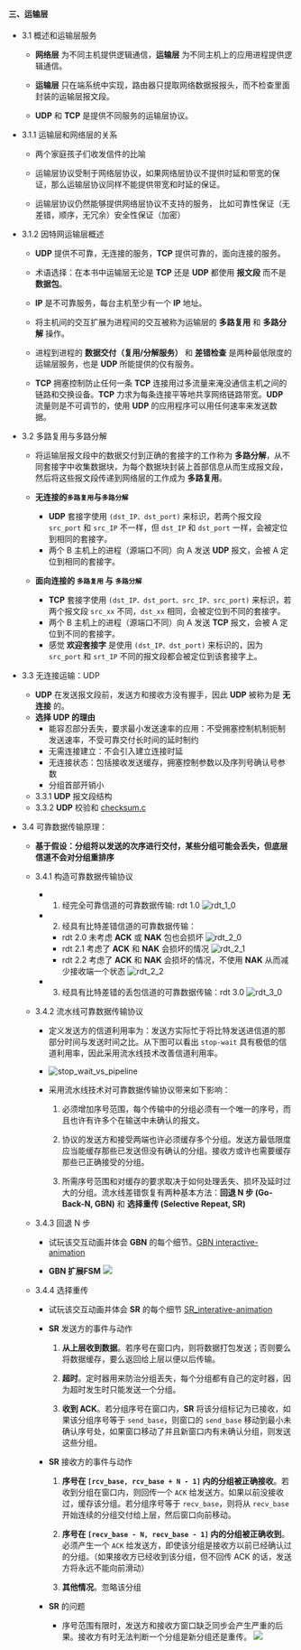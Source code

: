 #### 三、运输层

* 3.1 概述和运输层服务
 	* **网络层** 为不同主机提供逻辑通信，**运输层** 为不同主机上的应用进程提供逻辑通信。

 	
 	* **运输层** 只在端系统中实现，路由器只提取网络数据报报头，而不检查里面封装的运输层报文段。

 	
 	* **UDP** 和 **TCP** 是提供不同服务的运输层协议。
* 3.1.1 运输层和网络层的关系
 	* 两个家庭孩子们收发信件的比喻
 	
 	* 运输层协议受制于网络层协议，如果网络层协议不提供时延和带宽的保证，那么运输层协议同样不能提供带宽和时延的保证。

 	
 	* 运输层协议仍然能够提供网络层协议不支持的服务， 比如可靠性保证（无差错，顺序，无冗余）安全性保证（加密）

 	
* 3.1.2 因特网运输层概述
 	* **UDP** 提供不可靠，无连接的服务，**TCP** 提供可靠的，面向连接的服务。

 	
 	* 术语选择：在本书中运输层无论是 **TCP** 还是 **UDP** 都使用 **报文段** 而不是 **数据包**。

 	
 	* **IP** 是不可靠服务，每台主机至少有一个 **IP** 地址。

 	
 	* 将主机间的交互扩展为进程间的交互被称为运输层的 **多路复用** 和 **多路分解** 操作。

 	
 	* 进程到进程的 **数据交付（复用/分解服务）** 和 **差错检查** 是两种最低限度的运输层服务，也是 **UDP** 所能提供的仅有服务。

 	
 	* **TCP** 拥塞控制防止任何一条 **TCP** 连接用过多流量来淹没通信主机之间的链路和交换设备。**TCP** 力求为每条连接平等地共享网络链路带宽。**UDP** 流量则是不可调节的，使用 **UDP** 的应用程序可以用任何速率来发送数据。

 	
* 3.2 多路复用与多路分解
	* 将运输层报文段中的数据交付到正确的套接字的工作称为 **多路分解**，从不同套接字中收集数据块，为每个数据块封装上首部信息从而生成报文段，然后将这些报文段传递到网络层的工作成为 **多路复用**。
	
	* **无连接的`多路复用`与`多路分解`**
		* **UDP** 套接字使用 `(dst_IP、dst_port)` 来标识，若两个报文段 `src_port` 和 `src_IP` 不一样，但 `dst_IP` 和 `dst_port` 一样，会被定位到相同的套接字。
		* 两个 B 主机上的进程（源端口不同）向 A 发送 **UDP** 报文，会被 A 定位到相同的套接字。
	* **面向连接的 `多路复用` 与 `多路分解`**
		* **TCP** 套接字使用 `(dst_IP、dst_port、src_IP、src_port)` 来标识，若两个报文段 `src_xx` 不同，`dst_xx` 相同，会被定位到不同的套接字。
		* 两个 B 主机上的进程（源端口不同）向 A 发送 **TCP** 报文，会被 A 定位到不同的套接字。
		* 感觉 **欢迎套接字** 是使用 `(dst_IP、dst_port)` 来标识的，因为 `src_port` 和 `srt_IP` 不同的报文段都会被定位到该套接字上。

* 3.3 无连接运输：UDP
	* **UDP** 在发送报文段前，发送方和接收方没有握手，因此 **UDP** 被称为是 **无连接** 的。
	* **选择 UDP 的理由**
		* 能容忍部分丢失，要求最小发送速率的应用：不受拥塞控制机制扼制发送速率，不受可靠交付长时间的延时制约
		* 无需连接建立：不会引入建立连接时延
		* 无连接状态：包括接收发送缓存，拥塞控制参数以及序列号确认号参数
		* 分组首部开销小
	* 3.3.1 **UDP** 报文段结构
	* 3.3.2 **UDP** 校验和 [checksum.c](https://github.com/YangXiaoHei/Networking/blob/master/03%20运输层/progs/checksum.c)
	
* 3.4 可靠数据传输原理：
	* **基于假设：分组将以发送的次序进行交付，某些分组可能会丢失，但底层信道不会对分组重排序**

	* 3.4.1 构造可靠数据传输协议

		* 1. 经完全可靠信道的可靠数据传输: rdt 1.0
	![rdt_1_0](https://github.com/YangXiaoHei/Networking/blob/master/03%20运输层/images/rdt_1_0.png)
		
		* 2. 经具有比特差错信道的可靠数据传输：
			* rdt 2.0 未考虑 **ACK** 或 **NAK** 包也会损坏
			![rdt_2_0](https://github.com/YangXiaoHei/Networking/blob/master/03%20运输层/images/rdt_2_0.png)
			* rdt 2.1 考虑了 **ACK** 和 **NAK** 会损坏的情况
			![rdt_2_1](https://github.com/YangXiaoHei/Networking/blob/master/03%20运输层/images/rdt_2_1.png)
			* rdt 2.2 考虑了 **ACK** 和 **NAK** 会损坏的情况，不使用 **NAK** 从而减少接收端一个状态
			![rdt_2_2](https://github.com/YangXiaoHei/Networking/blob/master/03%20运输层/images/rdt_2_2.png)
		* 3. 经具有比特差错的丢包信道的可靠数据传输：rdt 3.0
		![rdt_3_0](https://github.com/YangXiaoHei/Networking/blob/master/03%20运输层/images/rdt_3_0.png)
	* 3.4.2 流水线可靠数据传输协议
		* 定义发送方的信道利用率为：发送方实际忙于将比特发送进信道的那部分时间与发送时间之比。从下图可以看出 `stop-wait` 具有极低的信道利用率，因此采用流水线技术改善信道利用率。
		
		* ![stop_wait_vs_pipeline](https://github.com/YangXiaoHei/Networking/blob/master/03%20运输层/images/stop_wait_vs_pipeline.png)
		
		* 采用流水线技术对可靠数据传输协议带来如下影响：
			1. 必须增加序号范围，每个传输中的分组必须有一个唯一的序号，而且也许有许多个在输送中未确认的报文。

			
			2. 协议的发送方和接受两端也许必须缓存多个分组。发送方最低限度应当能缓存那些已发送但没有确认的分组。接收方或许也需要缓存那些已正确接受的分组。

			
			3. 所需序号范围和对缓存的要求取决于如何处理丢失、损坏及延时过大的分组。流水线差错恢复有两种基本方法：**回退 N 步 (Go-Back-N, GBN)** 和 **选择重传 (Selective Repeat, SR)**
	
	* 3.4.3 回退 N 步
		* 试玩该交互动画并体会 **GBN** 的每个细节。[GBN interactive-animation](https://media.pearsoncmg.com/aw/ecs_kurose_compnetwork_7/cw/content/interactiveanimations/go-back-n-protocol/index.html)
		
		* **GBN 扩展FSM**
		![](https://github.com/YangXiaoHei/Networking/blob/master/03%20运输层/images/GBN.png)
	* 3.4.4 选择重传
	
		* 试玩该交互动画并体会 **SR** 的每个细节 [SR_interative-animation](https://media.pearsoncmg.com/aw/ecs_kurose_compnetwork_7/cw/content/interactiveanimations/selective-repeat-protocol/index.html)
		
		* **SR** 发送方的事件与动作
			1. **从上层收到数据**。若序号在窗口内，则将数据打包发送；否则要么将数据缓存，要么返回给上层以便以后传输。
			
			2. **超时**。定时器用来防治分组丢失，每个分组都有自己的定时器，因为超时发生时只能发送一个分组。
			
			3. **收到 ACK**。若分组序号在窗口内，**SR** 将该分组标记为已接收，如果该分组序号等于 `send_base`，则窗口的 `send_base` 移动到最小未确认序号处，如果窗口移动了并且新窗口内有未确认分组，则发送这些分组。
			
		* **SR** 接收方的事件与动作
			1. **序号在 `[rcv_base, rcv_base + N - 1]` 内的分组被正确接收**。若收到分组在窗口内，则回传一个 `ACK` 给发送方。如果以前没接收过，缓存该分组。若分组序号等于 `recv_base`，则将从 `recv_base` 开始连续的分组交付给上层，然后窗口向前移动。
			
			2. **序号在 `[recv_base - N, recv_base - 1]` 内的分组被正确收到**。必须产生一个 `ACK` 给发送方，即使该分组是接收方以前已经确认过的分组。（如果接收方已经收到该分组，但不回传 ACK 的话，发送方将永远不能向前滑动）
			
			3. **其他情况**。忽略该分组
			
		* **SR** 的问题
			* 序号范围有限时，发送方和接收方窗口缺乏同步会产生严重的后果。接收方有时无法判断一个分组是新分组还是重传。
			![](https://github.com/YangXiaoHei/Networking/blob/master/03%20运输层/images/sr_dilemma.png)


	
	
		
